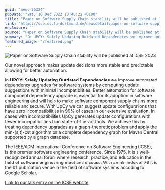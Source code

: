 ```yaml
---
guid: "news-26324"
pubDate: "Sat, 10 Dec 2022 13:48:22 +0100"
title: "Paper on Software Supply Chain stability will be published at ICSE 2023"
link: "https://sse.cs.tu-dortmund.de/newsdetail/paper-on-software-supply-chain-stability-will-be-published-at-icse-2023-26324/"
enclosure: ""
source: "Paper on Software Supply Chain stability will be published at ICSE 2023"
summary: "In UPCY: Safely Updating Outdated Dependencies we improve automated dependency upgrades for software systems by computing update suggestions with minimal incompatibilities."
featured_image: "/featured.png"
---
```

![Paper on Software Supply Chain stability will be published at ICSE 2023](/featured.png)

Our novel approach makes update decisions more stable and predictable allowing for better automation.

In **UPCY: Safely Updating Outdated Dependencies** we improve automated dependency upgrades for software systems by computing update suggestions with minimal incompatibilities. Better automation for software component dependency upgrade is essential for its adoption in software engineering and will help to make software component supply chains more reliable and secure. With UpCy we can suggest update configurations that have zero incompatibilities in 99% of cases in our extensive evaluation. In cases with incompatibilities UpCy generates update configurations with fewer incompatibilities than state-of-the-art tools. We achieve this by treating dependency upgrades as a graph-theoretic problem and apply the min-(s,t)-cut algorithm on a complete dependency graph for Maven Central supported by a graph database.

The IEEE/ACM International Conference on Soft­ware Engineering (ICSE), is *the* premier software engineering con­fe­rence. Since 1975, it is a well-recognized annual forum where re­search, practice, and education in the field of software engineering meet and discuss. With an h5-index of 76 it is the #1 publication venue in the field of software systems accoding to Google Scholar.

[Link to our talk entry on the ICSE website](https://conf.researchr.org/details/icse-2023/icse-2023-technical-track/72/UpCy-Safely-Updating-Outdated-Dependencies)
